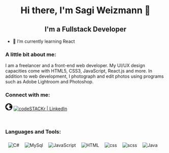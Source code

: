 <h1 align="center">Hi there, I'm Sagi Weizmann 👋</h1>
<h2 align="center">I'm a Fullstack Developer</h2>

- 🌱 I’m currently learning React


### A little bit about me:
I am a freelancer and a front-end web developer.
My UI/UX design capacities come with HTML5, CSS3, JavaScript, React.js and more.
In addition to web development, I photograph and edit photos using programs such as Adobe Lightroom and Photoshop.


### Connect with me:

<a href="https://sagiweizmann.com"><img  alt="codeSTACKr.com" width="22px" src="https://raw.githubusercontent.com/iconic/open-iconic/master/svg/globe.svg" /></a>
<a href="https://www.linkedin.com/in/sagiweizmann/"><img  alt="codeSTACKr | LinkedIn" width="22px" src="https://cdn.jsdelivr.net/npm/simple-icons@v3/icons/linkedin.svg" /></a>


<br />

### Languages and Tools:

<div style="width:100%;display:flex;justify-content:space-around;align-items:center;">
  
<img alt="C#"  src="https://img.shields.io/badge/CSharp-11b700?style=for-the-badge&logo=c&logoColor=white" />
<img alt="MySql"  src="https://img.shields.io/badge/MySQL-00000F?style=for-the-badge&logo=mysql&logoColor=white" />
<img alt="JavaScript"  src="https://img.shields.io/badge/JavaScript-323330?style=for-the-badge&logo=javascript&logoColor=F7DF1E" />
<img alt="HTML"  src="https://img.shields.io/badge/HTML5-E34F26?style=for-the-badge&logo=html5&logoColor=white" />
<img alt="css"  src="https://img.shields.io/badge/CSS3-1572B6?style=for-the-badge&logo=css3&logoColor=white" />
<img alt="scss"  src="https://img.shields.io/badge/Sass-CC6699?style=for-the-badge&logo=sass&logoColor=white" />
<img alt="Java"  src="https://img.shields.io/badge/Java-ED8B00?style=for-the-badge&logo=java&logoColor=white" />

<br />
<br />
